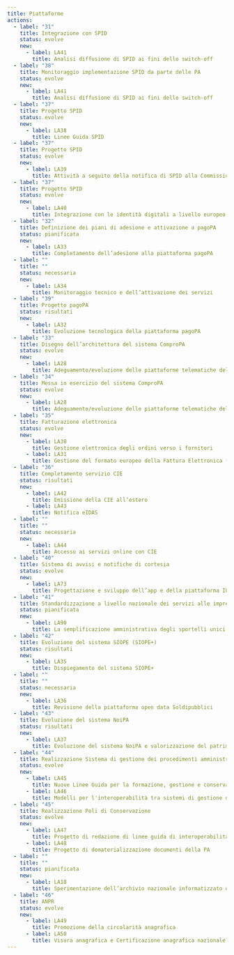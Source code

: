 ```yaml
---
title: Piattaforme
actions:
  - label: "31"
    title: Integrazione con SPID
    status: evolve
    new:
      - label: LA41
        title: Analisi diffusione di SPID ai fini dello switch-off
  - label: "38"
    title: Monitoraggio implementazione SPID da parte delle PA
    status: evolve
    new:
      - label: LA41
        title: Analisi diffusione di SPID ai fini dello switch-off
  - label: "37"
    title: Progetto SPID
    status: evolve
    new:
      - label: LA38
        title: Linee Guida SPID
  - label: "37"
    title: Progetto SPID
    status: evolve
    new:
      - label: LA39
        title: Attività a seguito della notifica di SPID alla Commissione Europea
  - label: "37"
    title: Progetto SPID
    status: evolve
    new:
      - label: LA40
        title: Integrazione con le identità digitali a livello europeo
  - label: "32"
    title: Definizione dei piani di adesione e attivazione a pagoPA
    status: pianificata
    new:
      - label: LA33
        title: Completamento dell’adesione alla piattaforma pagoPA
  - label: ""
    title: ""
    status: necessaria
    new:
      - label: LA34
        title: Monitoraggio tecnico e dell’attivazione dei servizi
  - label: "39"
    title: Progetto pagoPA
    status: risultati
    new:
      - label: LA32
        title: Evoluzione tecnologica della piattaforma pagoPA
  - label: "33"
    title: Disegno dell’architettura del sistema ComproPA
    status: evolve
    new:
      - label: LA28
        title: Adeguamento/evoluzione delle piattaforme telematiche del public e-procurement
  - label: "34"
    title: Messa in esercizio del sistema ComproPA
    status: evolve
    new:
      - label: LA28
        title: Adeguamento/evoluzione delle piattaforme telematiche del public e-procurement
  - label: "35"
    title: Fatturazione elettronica
    status: evolve
    new:
      - label: LA30
        title: Gestione elettronica degli ordini verso i fornitori
      - label: LA31
        title: Gestione del formato europeo della Fattura Elettronica (EN)
  - label: "36"
    title: Completamento servizio CIE
    status: risultati
    new:
      - label: LA42
        title: Emissione della CIE all’estero
      - label: LA43
        title: Notifica eIDAS
  - label: ""
    title: ""
    status: necessaria
    new:
      - label: LA44
        title: Accesso ai servizi online con CIE
  - label: "40"
    title: Sistema di avvisi e notifiche di cortesia
    status: evolve
    new:
      - label: LA73
        title: Progettazione e sviluppo dell’app e della piattaforma IO
  - label: "41"
    title: Standardizzazione a livello nazionale dei servizi alle imprese
    status: pianificata
    new:
      - label: LA90
        title: La semplificazione amministrativa degli sportelli unici delle attività produttive e dell’edilizia
  - label: "42"
    title: Evoluzione del sistema SIOPE (SIOPE+)
    status: risultati
    new:
      - label: LA35
        title: Dispiegamento del sistema SIOPE+
  - label: ""
    title: ""
    status: necessaria
    new:
      - label: LA36
        title: Revisione della piattaforma open data Soldipubblici
  - label: "43"
    title: Evoluzione del sistema NoiPA
    status: risultati
    new:
      - label: LA37
        title: Evoluzione del sistema NoiPA e valorizzazione del patrimonio informativo gestito
  - label: "44"
    title: Realizzazione Sistema di gestione dei procedimenti amministrativi nazionali
    status: evolve
    new:
      - label: LA45
        title: Nuove Linee Guida per la formazione, gestione e conservazione dei documenti informatici
      - label: LA46
        title: Modelli per l'interoperabilità tra sistemi di gestione documentale delle PA
  - label: "45"
    title: Realizzazione Poli di Conservazione
    status: evolve
    new:
      - label: LA47
        title: Progetto di redazione di linee guida di interoperabilità tra sistemi di conservazione
      - label: LA48
        title: Progetto di dematerializzazione documenti della PA
  - label: ""
    title: ""
    status: pianificata
    new:
      - label: LA18
        title: Sperimentazione dell’archivio nazionale informatizzato dei registri di stato civile in ANPR
  - label: "46"
    title: ANPR
    status: evolve
    new:
      - label: LA49
        title: Promozione della circolarità anagrafica
      - label: LA50
        title: Visura anagrafica e Certificazione anagrafica nazionale
---
```

